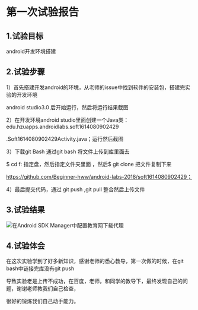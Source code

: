 # 第一次试验报告

## 1.试验目标
android开发环境搭建

## 2.试验步骤
1）首先搭建开发android的环境，从老师的issue中找到软件的安装包，搭建完实验的开发环境

 android studio3.0 后开始运行，然后将运行结果截图

2）在开发环境android studio里面创建一个Java类：edu.hzuapps.androidlabs.soft1614080902429

.Soft1614080902429Activity.java；运行然后截图

3）下载git Bash 通过git bash 将文件上传到库里面去 

$ cd f: 指定盘，然后指定文件夹里面 ，然后$ git clone 把文件复制下来

https://github.com/Beginner-hww/android-labs-2018/soft1614080902429；

4）最后提交代码，通过 git push ,git pull 整合然后上传文件

## 3.试验结果
![在Android SDK Manager中配置教育网下载代理](https://github.com/hwp001/android-labs-2018/blob/master/soft1614080902429/1614080902429.png "配置教育网下载代理")

## 4.试验体会
在这次实验学到了好多新知识，感谢老师的悉心教导，第一次做的时候，在git bash中链接完库没有git push 

导致实验老是上传不成功，在百度，老师，和同学的教导下，最终发现自己的问题，谢谢老师教我们自己检查，

很好的锻炼我们自己动手能力。
